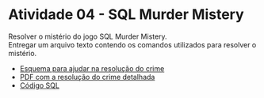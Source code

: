 <h1> Atividade 04 - SQL Murder Mistery </h1>
<p>
    Resolver o mistério do jogo SQL Murder Mistery.
    <br>
    Entregar um arquivo texto contendo os comandos utilizados para resolver o mistério.
</p>
<ul>
    <li> <a href = "https://github.com/josec-junior/UEPB/blob/main/BancoDeDadosII_2023.1/Atividades/Atividade04/EsquemaMuderMystery.pdf"> Esquema para ajudar na resolução do crime </a> </li>
    <li> <a href = "https://github.com/josec-junior/UEPB/blob/main/BancoDeDadosII_2023.1/Atividades/Atividade04/Atividade%2004%20-%20SQL%20Murder%20Mystery.pdf"> PDF com a resolução do crime detalhada </a> </li>
    <li> <a href = ""> Código SQL </a> </li>
</ul>
